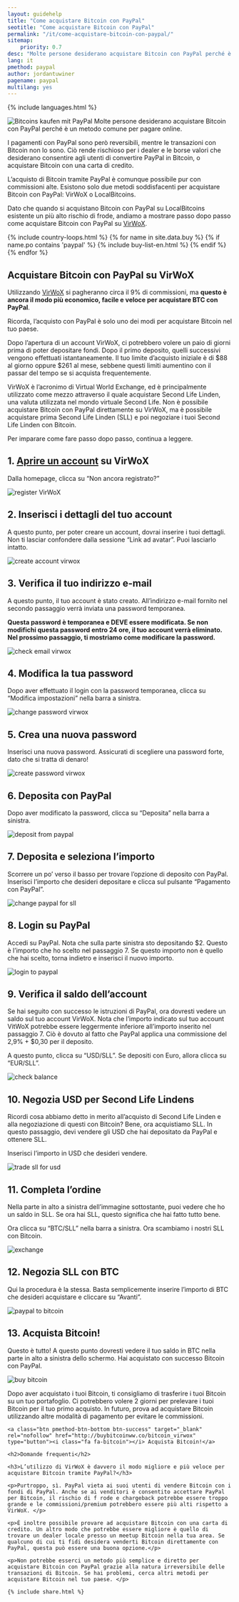 ```yaml
---
layout: guidehelp
title: "Come acquistare Bitcoin con PayPal"
seotitle: "Come acquistare Bitcoin con PayPal"
permalink: "/it/come-acquistare-bitcoin-con-paypal/"
sitemap:
    priority: 0.7
desc: "Molte persone desiderano acquistare Bitcoin con PayPal perché è un metodo comune per pagare online. "  
lang: it
pmethod: paypal
author: jordantuwiner
pagename: paypal
multilang: yes
---
```

<div class="col-sm-12">

{% include languages.html %}

<p><img class="img-responsive halfimg-right" alt="Bitcoins kaufen mit PayPal" src="/img/icons/sepa.png"> Molte persone desiderano acquistare Bitcoin con PayPal perché è un metodo comune per pagare online. </p>

<p>I pagamenti con PayPal sono però reversibili, mentre le transazioni con Bitcoin non lo sono. Ciò rende rischioso per i dealer e le borse valori che desiderano consentire agli utenti di convertire PayPal in Bitcoin, o acquistare Bitcoin con una carta di credito.</p>

<p>L’acquisto di Bitcoin tramite PayPal è comunque possibile pur con commissioni alte. Esistono solo due metodi soddisfacenti per acquistare Bitcoin con PayPal: VirWoX o LocalBitcoins. </p>
 
<p>Dato che quando si acquistano Bitcoin con PayPal su LocalBitcoins esistente un più alto rischio di frode, andiamo a mostrare passo dopo passo come acquistare Bitcoin con PayPal su <a href="http://buybitcoinww.co/bitcoin_virwox" rel="nofollow" target="_blank">VirWoX</a>.</p>

</div>

<div class="col-sm-12">
	{% include country-loops.html %}
	{% for name in site.data.buy %}
	{% if name.po contains 'paypal' %}
	{% include buy-list-en.html %}
	{% endif %}
	{% endfor %}
</div>

<div class="col-sm-12 small-large-break">
</div>


<div class="col-xs-12">
<h2 class="pp-header">Acquistare Bitcoin con PayPal su VirWoX</h2>

<p>Utilizzando <a href="http://buybitcoinww.co/bitcoin_virwox" rel="nofollow" target="_blank">VirWoX</a> si pagheranno circa il 9% di commissioni, ma <b>questo è ancora il modo più economico, facile e veloce per acquistare BTC con PayPal</b>. </p> 

<p>Ricorda, l’acquisto con PayPal è solo uno dei modi per acquistare Bitcoin nel tuo paese. </p>

<p>Dopo l’apertura di un account VirWoX, ci potrebbero volere un paio di giorni prima di poter depositare fondi. Dopo il primo deposito, quelli successivi vengono effettuati istantaneamente. Il tuo limite d’acquisto iniziale è di $88 al giorno oppure $261 al mese, sebbene questi limiti aumentino con il passar del tempo se si acquista frequentemente. </p>

<p>VirWoX è l’acronimo di Virtual World Exchange, ed è principalmente utilizzato come mezzo attraverso il quale acquistare Second Life Linden, una valuta utilizzata nel mondo virtuale Second Life. Non è possibile acquistare Bitcoin con PayPal direttamente su VirWoX, ma è possibile acquistare prima Second Life Linden (SLL) e poi negoziare i tuoi Second Life Linden con Bitcoin.</p>

<p>Per imparare come fare passo dopo passo, continua a leggere. </p>

<h2>1. <a href="http://buybitcoinww.co/bitcoin_virwox" rel="nofollow" target="_blank">Aprire un account</a> su VirWoX</h2> 

<p>Dalla homepage, clicca su “Non ancora registrato?”</p> 

<p><img src="/img/paypaltobtc/1.png" alt="register VirWoX" class="img-responsive kb-helper" /></p> 

<h2 id="enter-the-details-for-your-account">2. Inserisci i dettagli del tuo account</h2> 

<p>A questo punto, per poter creare un account, dovrai inserire i tuoi dettagli. Non ti lasciar confondere dalla sessione “Link ad avatar”. Puoi lasciarlo intatto. </p> 

<p><img src="/img/paypaltobtc/2.png" alt="create account virwox" class="img-responsive kb-helper" /></p> 

<h2 id="check-your-email">3. Verifica il tuo indirizzo e-mail</h2> 

<p>A questo punto, il tuo account è stato creato. All’indirizzo e-mail fornito nel secondo passaggio verrà inviata una password temporanea. </p> 

<p><strong>Questa password è temporanea e DEVE essere modificata. Se non modifichi questa password entro 24 ore, il tuo account verrà eliminato. Nel prossimo passaggio, ti mostriamo come modificare la password.</strong></p> 

<p><img src="/img/paypaltobtc/3.png" alt="check email virwox" class="img-responsive kb-helper" /></p> 

<h2 id="change-your-password">4. Modifica la tua password</h2> 

<p>Dopo aver effettuato il login con la password temporanea, clicca su “Modifica impostazioni” nella barra a sinistra. </p> 

<p><img src="/img/paypaltobtc/4.png" alt="change password virwox" class="img-responsive kb-helper" /></p> 

<h2 id="create-a-new-password">5. Crea una nuova password</h2> 

<p>Inserisci una nuova password. Assicurati di scegliere una password forte, dato che si tratta di denaro! </p> 

<p><img src="/img/paypaltobtc/5.png" alt="create password virwox" class="img-responsive kb-helper" /></p> 

<h2 id="deposit-from-paypal">6. Deposita con PayPal</h2> 

<p>Dopo aver modificato la password, clicca su “Deposita” nella barra a sinistra. </p> 

<p><img src="/img/paypaltobtc/6.png" alt="deposit from paypal" class="img-responsive kb-helper" /></p> 

<h2 id="deposit-and-select-amount">7. Deposita e seleziona l’importo</h2> 

<p>Scorrere un po’ verso il basso per trovare l’opzione di deposito con PayPal. Inserisci l’importo che desideri depositare e clicca sul pulsante “Pagamento con PayPal”. </p> 

<p><img src="/img/paypaltobtc/7.png" alt="change paypal for sll" class="img-responsive kb-helper" /></p> 

<h2 id="login-to-paypal">8. Login su PayPal</h2> 

<p>Accedi su PayPal. Nota che sulla parte sinistra sto depositando $2. Questo è l’importo che ho scelto nel passaggio 7. Se questo importo non è quello che hai scelto, torna indietro e inserisci il nuovo importo. </p> 

<p><img src="/img/paypaltobtc/8.png" alt="login to paypal" class="img-responsive kb-helper" /></p> 

<h2 id="verify-acccount-balance">9. Verifica il saldo dell’account</h2> 

<p>Se hai seguito con successo le istruzioni di PayPal, ora dovresti vedere un saldo sul tuo account VirWoX. Nota che l’importo indicato sul tuo account VitWoX potrebbe essere leggermente inferiore all’importo inserito nel passaggio 7. Ciò è dovuto al fatto che PayPal applica una commissione del 2,9% + $0,30 per il deposito. </p> 

<p>A questo punto, clicca su “USD/SLL”. Se depositi con Euro, allora clicca su “EUR/SLL”. </p> 

<p><img src="/img/paypaltobtc/9.png" alt="check balance" class="img-responsive kb-helper" /></p> 

<h2 id="trade-usd-for-second-life-lindens">10. Negozia USD per Second Life Lindens</h2> 

<p>Ricordi cosa abbiamo detto in merito all’acquisto di Second Life Linden e alla negoziazione di questi con Bitcoin? Bene, ora acquistiamo SLL. In questo passaggio, devi vendere gli USD che hai depositato da PayPal e ottenere SLL. </p> 

<p>Inserisci l’importo in USD che desideri vendere. </p> 

<p><img src="/img/paypaltobtc/10.png" alt="trade sll for usd" class="img-responsive kb-helper" /></p> 

<h2 id="complete-order">11. Completa l’ordine</h2> 

<p>Nella parte in alto a sinistra dell’immagine sottostante, puoi vedere che ho un saldo in SLL. Se ora hai SLL, questo significa che hai fatto tutto bene.  </p> 

<p>Ora clicca su “BTC/SLL” nella barra a sinistra. Ora scambiamo i nostri SLL con Bitcoin. </p> 

<p><img src="/img/paypaltobtc/11.png" alt="exchange" class="img-responsive kb-helper" /></p> 

<h2 id="trade-sll-for-btc">12. Negozia SLL con BTC</h2> 

<p>Qui la procedura è la stessa. Basta semplicemente inserire l’importo di BTC che desideri acquistare e cliccare su “Avanti”. </p> 

<p><img src="/img/paypaltobtc/12.png" alt="paypal to bitcoin" class="img-responsive kb-helper" /></p> 

<h2 id="buy-bitcoin">13. Acquista Bitcoin!</h2> 

<p>Questo è tutto! A questo punto dovresti vedere il tuo saldo in BTC nella parte in alto a sinistra dello schermo. Hai acquistato con successo Bitcoin con PayPal. </p> 

<p><img src="/img/paypaltobtc/13.png" alt="buy bitcoin" class="img-responsive kb-helper" /></p> 

<p>Dopo aver acquistato i tuoi Bitcoin, ti consigliamo di trasferire i tuoi Bitcoin su un tuo portafoglio. Ci potrebbero volere 2 giorni per prelevare i tuoi Bitcoin per il tuo primo acquisto. In futuro, prova ad acquistare Bitcoin utilizzando altre modalità di pagamento per evitare le commissioni. </p> 
	
	<a class="btn pmethod-btn-bottom btn-success" target="_blank" rel="nofollow" href="http://buybitcoinww.co/bitcoin_virwox" type="button"><i class="fa fa-bitcoin"></i> Acquista Bitcoin!</a>
	
	<h2>Domande frequenti</h2>
	
	<h3>L’utilizzo di VirWoX è davvero il modo migliore e più veloce per acquistare Bitcoin tramite PayPal?</h3>
	
	<p>Purtroppo, sì. PayPal vieta ai suoi utenti di vendere Bitcoin con i fondi di PayPal. Anche se ai venditori è consentito accettare PayPal per Bitcoin, il rischio di f rode e chargeback potrebbe essere troppo grande e le commissioni/premium potrebbero essere più alti rispetto a VirWoX. </p>
	
	<p>È inoltre possibile provare ad acquistare Bitcoin con una carta di credito. Un altro modo che potrebbe essere migliore è quello di trovare un dealer locale presso un meetup Bitcoin nella tua area. Se qualcuno di cui ti fidi desidera venderti Bitcoin direttamente con PayPal, questa può essere una buona opzione.</p>
	
	<p>Non potrebbe esserci un metodo più semplice e diretto per acquistare Bitcoin con PayPal grazie alla natura irreversibile delle transazioni di Bitcoin. Se hai problemi, cerca altri metodi per acquistare Bitcoin nel tuo paese. </p>
	
	{% include share.html %}
</div>